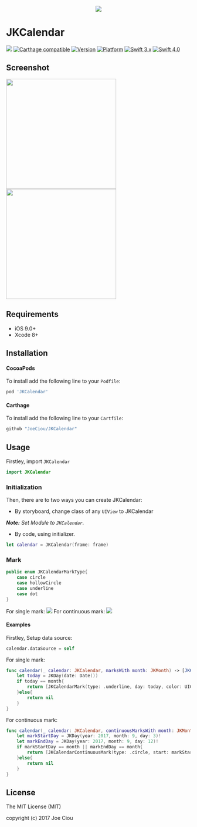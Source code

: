 <p align="center"><img src="https://cdn.rawgit.com/JoeCiou/JKCalendar/513e2d53/Resources/banner.png" width="">

# JKCalendar
![](https://travis-ci.org/JoeCiou/JKCalendar.svg?branch=master)
[![Carthage compatible](https://img.shields.io/badge/Carthage-compatible-4BC51D.svg?style=flat)](https://github.com/Carthage/Carthage)
[![Version](https://img.shields.io/cocoapods/v/JKCalendar.svg)](http://cocoadocs.org/docsets/JKCalendar)
[![Platform](https://img.shields.io/cocoapods/p/JKCalendar.svg)](http://cocoadocs.org/docsets/JKCalendar)
[![Swift 3.x](https://img.shields.io/badge/Swift-3.x-orange.svg?style=flat)](https://swift.org/)
[![Swift 4.0](https://img.shields.io/badge/Swift-4.0-orange.svg?style=flat)](https://swift.org/)
## Screenshot
<img src="https://cdn.rawgit.com/JoeCiou/JKCalendar/513e2d53/Resources/scroll_video.gif" width="300">   <img src="https://cdn.rawgit.com/JoeCiou/JKCalendar/513e2d53/Resources/page_video.gif" width="300">

## Requirements
- iOS 9.0+
- Xcode 8+

## Installation
#### CocoaPods
To install add the following line to your `Podfile`:
```ruby
pod 'JKCalendar'
```

#### Carthage
To install add the following line to your `Cartfile`:
```ruby
github "JoeCiou/JKCalendar"
```

## Usage

Firstley, import `JKCalendar`
```swift
import JKCalendar
```

### Initialization
Then, there are to two ways you can create JKCalendar:
- By storyboard, change class of any `UIView` to JKCalendar

_**Note:** Set Module to `JKCalendar`._

- By code, using initializer.
```swift
let calendar = JKCalendar(frame: frame)
```

### Mark
```swift
public enum JKCalendarMarkType{
    case circle
    case hollowCircle
    case underline
    case dot
}
```
For single mark:
<img src="https://cdn.rawgit.com/Joe22499/JKCalendar/3de876ad/Resources/mark_type_single.png">
For continuous mark:
<img src="https://cdn.rawgit.com/Joe22499/JKCalendar/3de876ad/Resources/mark_type_continuous.png">

#### Examples
Firstley, Setup data source:
```swift
calendar.dataSource = self
```
For single mark:
```swift
func calendar(_ calendar: JKCalendar, marksWith month: JKMonth) -> [JKCalendarMark]? {
    let today = JKDay(date: Date())
    if today == month{
        return [JKCalendarMark(type: .underline, day: today, color: UIColor.red)]
    }else{
        return nil
    }
}
```
For continuous mark:
```swift
func calendar(_ calendar: JKCalendar, continuousMarksWith month: JKMonth) -> [JKCalendarContinuousMark]?{
    let markStartDay = JKDay(year: 2017, month: 9, day: 3)!
    let markEndDay = JKDay(year: 2017, month: 9, day: 12)!
    if markStartDay == month || markEndDay == month{
        return [JKCalendarContinuousMark(type: .circle, start: markStartDay, end: markEndDay, color: UIColor.red)]
    }else{
        return nil
    }
}
```

## License
The MIT License (MIT)

copyright (c) 2017 Joe Ciou


